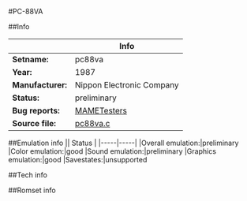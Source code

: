 #PC-88VA

##Info

||Info|
|-----|-----|
|**Setname:**|pc88va
|**Year:**|1987
|**Manufacturer:**|Nippon Electronic Company
|**Status:**|preliminary
|**Bug reports:**|[MAMETesters](http://mametesters.org/view_all_set.php?type=1&temporary=y&search=pc88va.c)
|**Source file:**|[pc88va.c](https://github.com/mamedev/mame/blob/master/src/mess/drivers/pc88va.c)

##Emulation info
|| Status |
|-----|-----|
|Overall emulation:|preliminary
|Color emulation:|good
|Sound emulation:|preliminary
|Graphics emulation:|good
|Savestates:|unsupported

##Tech info

##Romset info

<!--- START OF EDITED COMMENT DO NOT TOUCH TEXT ABOVE-->
